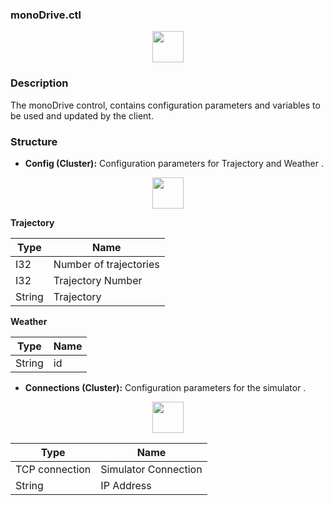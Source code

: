 ### monoDrive.ctl
<p align="center">
<img src="https://github.com/monoDriveIO/client/raw/master/WikiPhotos/LV_client/structures/monoDrivectlc.png" width="50"  />
</p>

### Description 
The monoDrive control, contains configuration parameters and variables to be used and updated by the client.

### Structure
- **Config  (Cluster):** Configuration parameters for Trajectory and Weather .
<p align="center">
<img src="https://github.com/monoDriveIO/client/raw/master/WikiPhotos/LV_client/structures/configctlc.png" width="50"  />
</p>

  **Trajectory**

| Type  | Name   |
| ------------ | ------------ |
|I32  | Number of trajectories |
|I32 | Trajectory Number  |
|String | Trajectory  |

  **Weather**

| Type  | Name   |
| ------------ | ------------ |
|String  | id|


- **Connections (Cluster):** Configuration parameters for the simulator .
<p align="center">
<img src="https://github.com/monoDriveIO/client/raw/master/WikiPhotos/LV_client/structures/connectionsctlc.png" width="50"  />
</p>

| Type  | Name   |
| ------------ | ------------ |
|TCP connection  | Simulator Connection |
|String | IP Address  |


